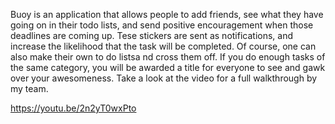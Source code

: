 Buoy is an application that allows people to add friends, see what they have going on in their todo lists, and send positive encouragement when
those deadlines are coming up. Tese stickers are sent as notifications, and increase the likelihood that the task will be completed. Of course, 
one can also make their own to do listsa nd cross them off. If you do enough tasks of the same category, you will be awarded a title for everyone
to see and gawk over your awesomeness. Take a look at the video for a full walkthrough by my team.


https://youtu.be/2n2yT0wxPto

